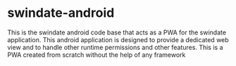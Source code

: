 # swindate-android
This is the swindate android code base that acts as a PWA for the swindate application. This android application is designed to provide a dedicated web view and to handle other runtime permissions and other features. This is a PWA created from scratch without the help of any framework
